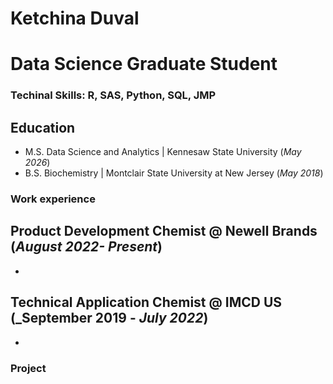 # Ketchina Duval

# Data Science Graduate Student

### Techinal Skills: R, SAS, Python, SQL, JMP

## Education
- M.S. Data Science and Analytics | Kennesaw State University (_May 2026_)
- B.S. Biochemistry | Montclair State University at New Jersey (_May 2018_)

### Work experience
**Product Development Chemist @ Newell Brands (_August 2022- Present_)**
-
-

**Technical Application Chemist @ IMCD US (_September 2019 - _July 2022_)**
-
-

### Project
